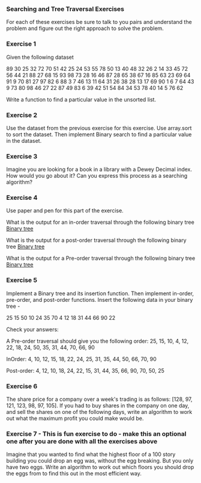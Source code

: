 ### Searching and Tree Traversal Exercises
For each of these exercises be sure to talk to you pairs and understand the problem and figure out the right approach to solve the problem.

### Exercise 1
Given the following dataset

89 30 25 32 72 70 51 42 25 24 53
55 78 50 13 40 48 32 26 2 14
33 45 72 56 44 21 88 27 68 15
93 98 73 28 16 46 87 28 65 38
67 16 85 63 23 69 64 91 9 70
81 27 97 82 6 88 3 7 46 13
11 64 31 26 38 28 13 17 69 90
1 6 7 64 43 9 73 80 98 46
27 22 87 49 83 6 39 42 51 54
84 34 53 78 40 14 5 76 62

Write a function to find a particular value in the unsorted list.

### Exercise 2
Use the dataset from the previous exercise for this exercise. Use array.sort to sort the dataset. Then implement Binary search to find a particular value in the dataset.

### Exercise 3
Imagine you are looking for a book in a library with a Dewey Decimal index. How would you go about it? Can you express this process as a searching algorithm?

### Exercise 4
Use paper and pen for this part of the exercise.

What is the output for an in-order traversal through the following binary tree
[Binary tree](tree1.png)

What is the output for a post-order traversal through the following binary tree
[Binary tree](tree2.png)

What is the output for a Pre-order traversal through the following binary tree
[Binary tree](tree3.png)

### Exercise 5
Implement a Binary tree and its insertion function. Then implement in-order, pre-order, and post-order functions. Insert the following data in your binary tree - 

25 15 50 10 24 35 70 4 12 18 31 44 66 90 22

Check your answers:

A Pre-order traversal should give you the following order:
25, 15, 10, 4, 12, 22, 18, 24, 50, 35, 31, 44, 70, 66, 90

InOrder:
4, 10, 12, 15, 18, 22, 24, 25, 31, 35, 44, 50, 66, 70, 90

Post-order:
4, 12, 10, 18, 24, 22, 15, 31, 44, 35, 66, 90, 70, 50, 25

### Exercise 6
The share price for a company over a week's trading is as follows: [128, 97, 121, 123, 98, 97, 105]. If you had to buy shares in the company on one day, and sell the shares on one of the following days, write an algorithm to work out what the maximum profit you could make would be.

### Exercise 7 - This is fun exercise to do - make this an optional one after you are done with all the exercises above
Imagine that you wanted to find what the highest floor of a 100 story building you could drop an egg was, without the egg breaking. But you only have two eggs. Write an algorithm to work out which floors you should drop the eggs from to find this out in the most efficient way.
